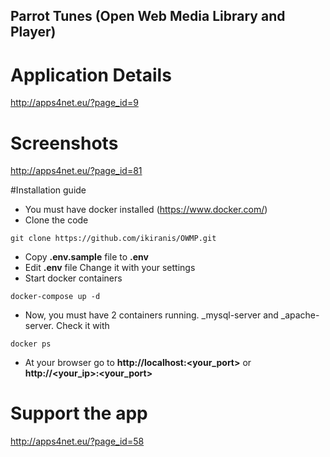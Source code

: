 ## Parrot Tunes (Open Web Media Library and Player) ##

# Application Details

http://apps4net.eu/?page_id=9

# Screenshots

http://apps4net.eu/?page_id=81

#Installation guide

- You must have docker installed (https://www.docker.com/)
- Clone the code

``
git clone https://github.com/ikiranis/OWMP.git
``

- Copy **.env.sample** file to **.env**
- Edit **.env** file Change it with your settings
- Start docker containers

``
docker-compose up -d
``

- Now, you must have 2 containers running. _mysql-server and _apache-server. Check it with

``
docker ps
``

- At your browser go to **http://localhost:<your_port>** or **http://<your_ip>:<your_port>**

# Support the app

http://apps4net.eu/?page_id=58
